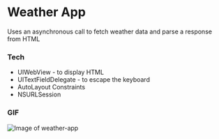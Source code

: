 # Weather App
Uses an asynchronous call to fetch weather data and parse a response from HTML
### Tech
* UIWebView - to display HTML
* UITextFieldDelegate - to escape the keyboard
* AutoLayout Constraints
* NSURLSession
### GIF
![Image of weather-app](http://i.imgur.com/ctqFNWk.gif)
